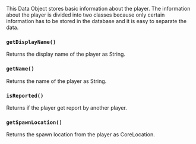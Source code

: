 This Data Object stores basic information about the player. 
The information about the player is divided into two classes because only certain information has to be stored in the database and it is easy to separate the data.

### `getDisplayName()`
Returns the display name of the player as String.

### `getName()`
Returns the name of the player as String.

### `isReported()`
Returns if the player get report by another player.

### `getSpawnLocation()`
Returns the spawn location from the player as CoreLocation.
